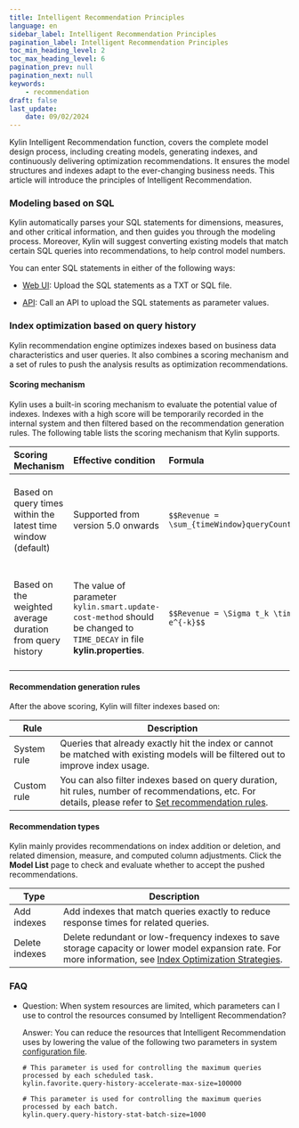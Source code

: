 ```yaml
---
title: Intelligent Recommendation Principles
language: en
sidebar_label: Intelligent Recommendation Principles
pagination_label: Intelligent Recommendation Principles
toc_min_heading_level: 2
toc_max_heading_level: 6
pagination_prev: null
pagination_next: null
keywords:
    - recommendation
draft: false
last_update:
    date: 09/02/2024
---
```


Kylin Intelligent Recommendation function, covers the complete model design process, including creating models, generating indexes, and continuously delivering optimization recommendations. It ensures the model structures and indexes adapt to the ever-changing business needs. This article will introduce the principles of Intelligent Recommendation.

### Modeling based on SQL 

Kylin automatically parses your SQL statements for dimensions, measures, and other critical information, and then guides you through the modeling process. Moreover, Kylin will suggest converting existing models that match certain SQL queries into recommendations, to help control model numbers.

You can enter SQL statements in either of the following ways: 

- [Web UI](images/sql_modeling): Upload the SQL statements as a TXT or SQL file.

- [API](../../restapi/model_api/intro.md#sql): Call an API to upload the SQL statements as parameter values. 

### Index optimization based on query history

Kylin recommendation engine optimizes indexes based on business data characteristics and user queries. It also combines a scoring mechanism and a set of rules to push the analysis results as optimization recommendations. 

#### Scoring mechanism 

Kylin uses a built-in scoring mechanism to evaluate the potential value of indexes. Indexes with a high score will be temporarily recorded in the internal system and then filtered based on the recommendation generation rules. The following table lists the scoring mechanism that Kylin supports. 

| **Scoring Mechanism**                                        | **Effective condition**                                                                                                  | **Formula**                               | Description                                                  |
| :----------------------------------------------------------- |:-------------------------------------------------------------------------------------------------------------------------| :---------------------------------------- | :----------------------------------------------------------- |
| Based on query times within the latest time window (default) | Supported from version 5.0 onwards                                                                                       | `$$Revenue = \sum_{timeWindow}queryCount$$` | ● **Revenue** is the potential benefit of accepting the recommendations.<br />● **queryCount** is the query times of the recommendation. |
| Based on the weighted average duration from query history    | The value of parameter  `kylin.smart.update-cost-method` should be changed to `TIME_DECAY` in file **kylin.properties**. | `$$Revenue = \Sigma t_k \times e^{-k}$$ `   | ● **Revenue** is the potential benefit of accepting the recommendations.<br /> ● **tk** is the average duration of the query that hits this pattern on the kth day. |

#### Recommendation generation rules

After the above scoring, Kylin will filter indexes based on:

| **Rule**    | **Description**                                              |
| ----------- | ------------------------------------------------------------ |
| System rule | Queries that already exactly hit the index or cannot be matched with existing models will be filtered out to improve index usage. |
| Custom rule | You can also filter indexes based on query duration, hit rules, number of recommendations, etc. For details, please refer to [Set recommendation rules](rule_setting.md). |

#### Recommendation types

Kylin mainly provides recommendations on index addition or deletion, and related dimension, measure, and computed column adjustments. Click the **Model List** page to check and evaluate whether to accept the pushed recommendations.  

| Type           | Description                                                                                                                                                                                                   |
| -------------- |---------------------------------------------------------------------------------------------------------------------------------------------------------------------------------------------------------------|
| Add indexes    | Add indexes that match queries exactly to reduce response times for related queries.                                                                                                                          |
| Delete indexes | Delete redundant or low-frequency indexes to save storage capacity or lower model expansion rate. For more information, see [Index Optimization Strategies](index_optimization.md). |

### FAQ

- Question: When system resources are limited, which parameters can I use to control the resources consumed by Intelligent Recommendation?

  Answer: You can reduce the resources that Intelligent Recommendation uses by lowering the value of the following two parameters in system [configuration file](../../configuration/config). 

  ```
  # This parameter is used for controlling the maximum queries processed by each scheduled task.
  kylin.favorite.query-history-accelerate-max-size=100000
  
  # This parameter is used for controlling the maximum queries processed by each batch.
  kylin.query.query-history-stat-batch-size=1000
  ```

